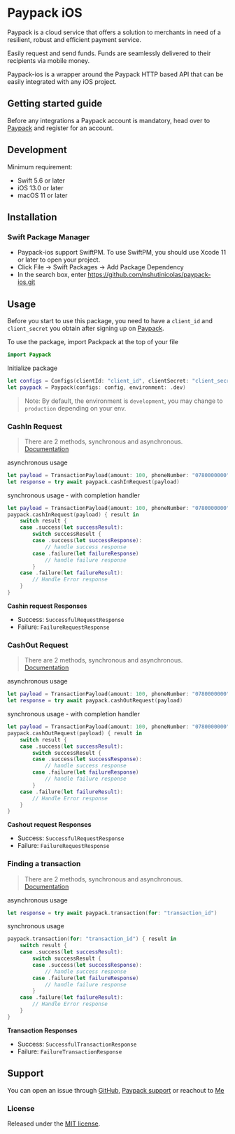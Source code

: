 # Paypack iOS

Paypack is a cloud service that offers a solution to merchants in need of a resilient, robust and efficient payment service.

Easily request and send funds. Funds are seamlessly delivered to their recipients via mobile money.

Paypack-ios is a wrapper around the Paypack HTTP based API that can be easily integrated with any iOS project.

## Getting started guide

Before any integrations a Paypack account is mandatory, head over to [Paypack](https://payments.paypack.rw) and register for an account.

## Development

Minimum requirement:
- Swift 5.6 or later
- iOS 13.0 or later
- macOS 11 or later

## Installation

### Swift Package Manager

- Paypack-ios support SwiftPM. To use SwiftPM, you should use Xcode 11 or later to open your project.
- Click File -> Swift Packages -> Add Package Dependency
- In the search box, enter https://github.com/nshutinicolas/paypack-ios.git

## Usage

Before you start to use this package, you need to have a `client_id` and `client_secret` you obtain after signing up on [Paypack](https://payments.paypack.rw).

To use the package, import Packpack at the top of your file

```swift
import Paypack
```

Initialize package
```swift
let configs = Configs(clientId: "client_id", clientSecret: "client_secret")
let paypack = Paypack(configs: config, environment: .dev)
```
> Note: By default, the environment is `development`, you may change to `production` depending on your env.

### CashIn Request

> There are 2 methods, synchronous and asynchronous. [Documentation](https://docs.paypack.rw/quickstart/api-reference)

asynchronous usage
```swift
let payload = TransactionPayload(amount: 100, phoneNumber: "0780000000")
let response = try await paypack.cashInRequest(payload)
```

synchronous usage - with completion handler
```swift
let payload = TransactionPayload(amount: 100, phoneNumber: "0780000000")
paypack.cashInRequest(payload) { result in
	switch result {
	case .success(let successResult):
		switch successResult {
		case .success(let successResponse):
			// handle success response
		case .failure(let failureResponse)
			// handle failure response
		}
	case .failure(let failureResult):
		// Handle Error response
	}
}
```

**Cashin request Responses**
 - Success: `SuccessfulRequestResponse`
 - Failure: `FailureRequestResponse`

### CashOut Request
> There are 2 methods, synchronous and asynchronous. [Documentation](https://docs.paypack.rw/quickstart/api-reference)

asynchronous usage
```swift
let payload = TransactionPayload(amount: 100, phoneNumber: "0780000000")
let response = try await paypack.cashOutRequest(payload)
```

synchronous usage - with completion handler
```swift
let payload = TransactionPayload(amount: 100, phoneNumber: "0780000000")
paypack.cashOutRequest(payload) { result in
	switch result {
	case .success(let successResult):
		switch successResult {
		case .success(let successResponse):
			// handle success response
		case .failure(let failureResponse)
			// handle failure response
		}
	case .failure(let failureResult):
		// Handle Error response
	}
}
```

**Cashout request Responses**
 - Success: `SuccessfulRequestResponse`
 - Failure: `FailureRequestResponse`

### Finding a transaction

> There are 2 methods, synchronous and asynchronous. [Documentation](https://docs.paypack.rw/quickstart/api-reference)

asynchronous usage
```swift
let response = try await paypack.transaction(for: "transaction_id")
```

synchronous usage
```swift
paypack.transaction(for: "transaction_id") { result in
	switch result {
	case .success(let successResult):
		switch successResult {
		case .success(let successResponse):
			// handle success response
		case .failure(let failureResponse)
			// handle failure response
		}
	case .failure(let failureResult):
		// Handle Error response
	}
}
```

**Transaction Responses**
 - Success: `SuccessfulTransactionResponse`
 - Failure: `FailureTransactionResponse`

## Support

You can open an issue through [GitHub](https://github.com/nshutinicolas/paypack-ios/issues), [Paypack support](https://community.paypack.rw/) or reachout to [Me](mailto:nshuti.nicolas@yahoo.com)

### License

Released under the [MIT license](./LICENSE).
